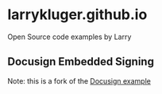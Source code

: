 # larrykluger.github.io

Open Source code examples by Larry

## Docusign Embedded Signing
Note: this is a fork of the [Docusign example](https://github.com/docusign/docusign.github.io/tree/master/app-examples/embedded-signing)
